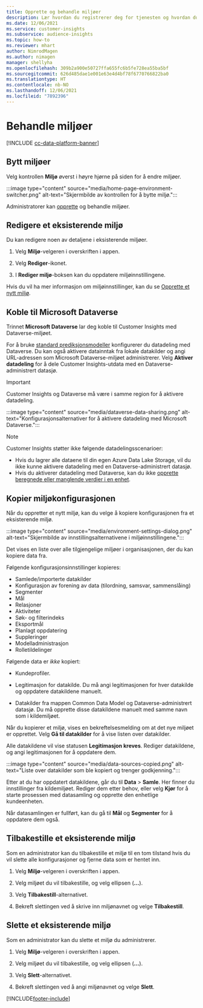```yaml
---
title: Opprette og behandle miljøer
description: Lær hvordan du registrerer deg for tjenesten og hvordan du administrerer miljøer.
ms.date: 12/06/2021
ms.service: customer-insights
ms.subservice: audience-insights
ms.topic: how-to
ms.reviewer: mhart
author: NimrodMagen
ms.author: nimagen
manager: shellyha
ms.openlocfilehash: 309b2a900e50727ffa655fc6b5fe728ea55ba5bf
ms.sourcegitcommit: 626d485dae1e001e63e4d4bf78f6770766822ba0
ms.translationtype: HT
ms.contentlocale: nb-NO
ms.lasthandoff: 12/06/2021
ms.locfileid: "7892396"
---
```

# <a name="manage-environments"></a>Behandle miljøer

[!INCLUDE [cc-data-platform-banner](../includes/cc-data-platform-banner.md)]

## <a name="switch-environments"></a>Bytt miljøer

Velg kontrollen **Miljø** øverst i høyre hjørne på siden for å endre miljøer.

:::image type="content" source="media/home-page-environment-switcher.png" alt-text="Skjermbilde av kontrollen for å bytte miljø.":::

Administratorer kan [opprette](create-environment.md) og behandle miljøer.

## <a name="edit-an-existing-environment"></a>Redigere et eksisterende miljø

Du kan redigere noen av detaljene i eksisterende miljøer.

1.  Velg **Miljø**-velgeren i overskriften i appen.

2.  Velg **Rediger**-ikonet.

3. I **Rediger miljø**-boksen kan du oppdatere miljøinnstillingene.

Hvis du vil ha mer informasjon om miljøinnstillinger, kan du se [Opprette et nytt miljø](create-environment.md).

## <a name="connect-to-microsoft-dataverse"></a>Koble til Microsoft Dataverse
   
Trinnet **Microsoft Dataverse** lar deg koble til Customer Insights med Dataverse-miljøet.

For å bruke [standard prediksjonsmodeller](predictions-overview.md#out-of-box-models) konfigurerer du datadeling med Dataverse. Du kan også aktivere datainntak fra lokale datakilder og angi URL-adressen som Microsoft Dataverse-miljøet administrerer. Velg **Aktiver datadeling** for å dele Customer Insights-utdata med en Dataverse-administrert datasjø.

> [!IMPORTANT]
> Customer Insights og Dataverse må være i samme region for å aktivere datadeling.

:::image type="content" source="media/dataverse-data-sharing.png" alt-text="Konfigurasjonsalternativer for å aktivere datadeling med Microsoft Dataverse.":::

> [!NOTE]
> Customer Insights støtter ikke følgende datadelingsscenarioer:
> - Hvis du lagrer alle dataene til din egen Azure Data Lake Storage, vil du ikke kunne aktivere datadeling med en Dataverse-administrert datasjø.
> - Hvis du aktiverer datadeling med Dataverse, kan du ikke [opprette beregnede eller manglende verdier i en enhet](predictions.md).

## <a name="copy-the-environment-configuration"></a>Kopier miljøkonfigurasjonen

Når du oppretter et nytt miljø, kan du velge å kopiere konfigurasjonen fra et eksisterende miljø. 

:::image type="content" source="media/environment-settings-dialog.png" alt-text="Skjermbilde av innstillingsalternativene i miljøinnstillingene.":::

Det vises en liste over alle tilgjengelige miljøer i organisasjonen, der du kan kopiere data fra.

Følgende konfigurasjonsinnstillinger kopieres:

- Samlede/importerte datakilder
- Konfigurasjon av forening av data (tilordning, samsvar, sammenslåing)
- Segmenter
- Mål
- Relasjoner
- Aktiviteter
- Søk- og filterindeks
- Eksportmål
- Planlagt oppdatering
- Suppleringer
- Modelladministrasjon
- Rolletildelinger

Følgende data er *ikke* kopiert:

- Kundeprofiler.
- Legitimasjon for datakilde. Du må angi legitimasjonen for hver datakilde og oppdatere datakildene manuelt.

- Datakilder fra mappen Common Data Model og Dataverse-administrert datasjø. Du må opprette disse datakildene manuelt med samme navn som i kildemiljøet.

Når du kopierer et miljø, vises en bekreftelsesmelding om at det nye miljøet er opprettet. Velg **Gå til datakilder** for å vise listen over datakilder.

Alle datakildene vil vise statusen **Legitimasjon kreves**. Rediger datakildene, og angi legitimasjonen for å oppdatere dem.

:::image type="content" source="media/data-sources-copied.png" alt-text="Liste over datakilder som ble kopiert og trenger godkjenning.":::

Etter at du har oppdatert datakildene, går du til **Data** > **Samle**. Her finner du innstillinger fra kildemiljøet. Rediger dem etter behov, eller velg **Kjør** for å starte prosessen med datasamling og opprette den enhetlige kundeenheten.

Når datasamlingen er fullført, kan du gå til **Mål** og **Segmenter** for å oppdatere dem også.

## <a name="reset-an-existing-environment"></a>Tilbakestille et eksisterende miljø

Som en administrator kan du tilbakestille et miljø til en tom tilstand hvis du vil slette alle konfigurasjoner og fjerne data som er hentet inn.

1.  Velg **Miljø**-velgeren i overskriften i appen. 

2.  Velg miljøet du vil tilbakestille, og velg ellipsen (**...**). 

3. Velg **Tilbakestill**-alternativet. 

4.  Bekreft slettingen ved å skrive inn miljønavnet og velge **Tilbakestill**.

## <a name="delete-an-existing-environment"></a>Slette et eksisterende miljø

Som en administrator kan du slette et miljø du administrerer.

1.  Velg **Miljø**-velgeren i overskriften i appen.

2.  Velg miljøet du vil tilbakestille, og velg ellipsen (**...**). 

3. Velg **Slett**-alternativet. 

4.  Bekreft slettingen ved å angi miljønavnet og velge **Slett**.


[!INCLUDE[footer-include](../includes/footer-banner.md)]
